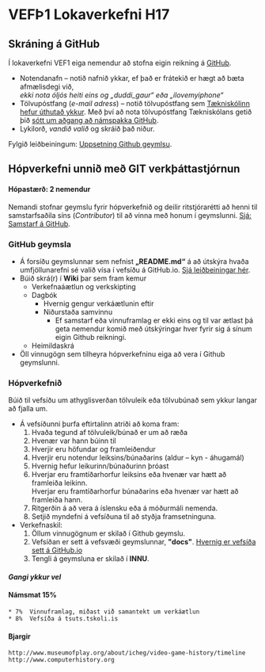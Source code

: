 # VEFÞ1 Lokaverkefni H17
## Skráning á GitHub
Í lokaverkefni VEF1 eiga nemendur að stofna eigin reikning á [GitHub](https://github.com). 
*	Notendanafn – notið nafnið ykkar,  ef það er frátekið er hægt að bæta afmælisdegi við, 
<br>_ekki nota óljós heiti eins og „duddi_gaur“ eða „ilovemyiphone“_
*	Tölvupóstfang (_e-mail adress_) – notið tölvupóstfang sem [Tækniskólinn hefur úthutað ykkur](http://www.tskoli.is/gott-ad-vita/adgangur-ad-tolvukerfi/).  Með því að nota tölvupóstfang Tækniskólans getið þið [sótt um aðgang að námspakka GitHub](https://education.github.com/pack). 
*	Lykilorð, _vandið valið_ og skráið það niður.


Fylgið leiðbeiningum: [Uppsetning Github geymlsu](leiðbeiningar/UppsetningGithub-geymslu.pdf).

## Hópverkefni unnið með GIT verkþáttastjórnun
#### Hópastærð: 2 nemendur
Nemandi stofnar geymslu fyrir hópverkefnið og deilir ritstjórarétti að henni til samstarfsaðila síns (_Contributor_) til að vinna með honum í geymslunni. [Sjá: Samstarf á GitHub](leiðbeiningar/Samstarf-GitHub.pdf).  

### GitHub geymsla 
*	Á forsíðu geymslunnar sem nefnist **„README.md“** á að útskýra hvaða umfjöllunarefni sé valið vísa í vefsíðu á GitHub.io. [Sjá leiðbeiningar hér](leiðbeiningar/vefsida_Github.pdf).
*	Búið skrá(r) í **Wiki** þar sem fram kemur 
	* Verkefnaáætlun og verkskipting
	* Dagbók 
		* Hvernig gengur verkáætlunin eftir
		* Niðurstaða samvinnu 
			* Ef samstarf eða vinnuframlag er ekki eins og til var ætlast þá geta nemendur komið með útskýringar hver fyrir sig á sínum eigin Github reikningi. 
	* Heimildaskrá
*	Öll vinnugögn sem tilheyra hópverkefninu eiga að vera í Github geymslunni. 

### Hópverkefnið
Búið til vefsíðu um athyglisverðan tölvuleik eða tölvubúnað sem ykkur langar að fjalla um.

*	Á vefsíðunni þurfa eftirtalinn atriði að koma fram:
	1.	Hvaða tegund af tölvuleik/búnað er um að ræða
	2.	Hvenær var hann búinn til 
	3.	Hverjir eru höfundar og framleiðendur
	4.	Hverjir eru notendur leiksins/búnaðarins (aldur – kyn - áhugamál)
	5.	Hvernig hefur leikurinn/búnaðurinn þróast
	6.	Hverjar eru framtíðarhorfur leiksins eða hvenær var hætt að framleiða leikinn.
		<br>Hverjar eru framtíðarhorfur búnaðarins eða hvenær var hætt að framleiða hann.
	7.	Ritgerðin á að vera á íslensku eða á móðurmáli nemenda.
	8.	Setjið myndefni á vefsíðuna til að styðja framsetninguna.
* 	Verkefnaskil:	
	1.	Öllum vinnugögnum er skilað í Github geymslu. 
	2.	Vefsíðan er sett á vefsvæði geymslunnar, **"docs"**. 
		[Hvernig er vefsíða sett á GitHub.io](leiðbeiningar/)
	3.	Tengli á geymsluna er skilað í **INNU**. 


#### <i>Gangi ykkur vel</i>

#### Námsmat 15%  
	* 7%  Vinnuframlag, miðast við samantekt um verkáætlun
	* 8%  Vefsíða á tsuts.tskoli.is

#### Bjargir
	http://www.museumofplay.org/about/icheg/video-game-history/timeline
	http://www.computerhistory.org


